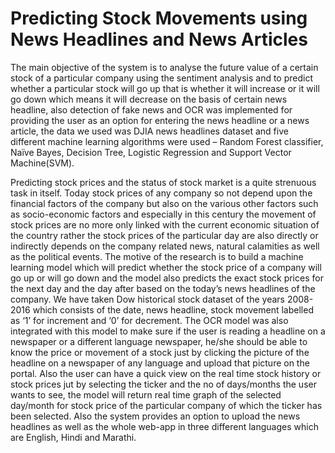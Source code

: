 # Predicting Stock Movements using News Headlines and News Articles
 The main objective of the system is to analyse the future value of a certain stock of a particular company using the sentiment analysis and to predict whether a particular stock will go up that is whether it will increase or it will go down which means it will decrease on the basis of certain news headline, also detection of fake news and OCR was implemented for providing the user as an option for entering the news headline or a news article, the data we used was DJIA news headlines dataset and five different machine learning algorithms were used – Random Forest classifier, Naïve Bayes, Decision Tree, Logistic Regression and Support Vector Machine(SVM).
 
 Predicting stock prices and the status of stock market is a quite strenuous task in itself. Today stock prices of any company so not depend upon the financial factors of the company but also on the various other factors such as socio-economic factors and especially in this century the movement of stock prices are no more only linked with the current economic situation of the country rather the stock prices of the particular day are also directly or indirectly depends on the company related news, natural calamities as well as the political events. The motive of the research is to build a machine learning model which will predict whether the stock price of a company will go up or will go down and the model also predicts the exact stock prices for the next day and the day after based on the today’s news headlines of the company. We have taken Dow historical stock dataset of the years 2008-2016 which consists of the date, news headline, stock movement labelled as ‘1’ for increment and ‘0’ for decrement. The OCR model was also integrated with this model to make sure if the user is reading a headline on a newspaper or a different language newspaper, he/she should be able to know the price or movement of a stock just by clicking the picture of the headline on a newspaper of any language and upload that picture on the portal. 
 Also the user can have a quick view on the real time stock history or stock prices jut by selecting the ticker and the no of days/months the user wants to see, the model will return real time graph of the selected day/month for stock price of the particular company of which the ticker has been selected. Also the system 
provides an option to upload the news headlines as well as the whole web-app in three different languages which are English, Hindi and Marathi.    

